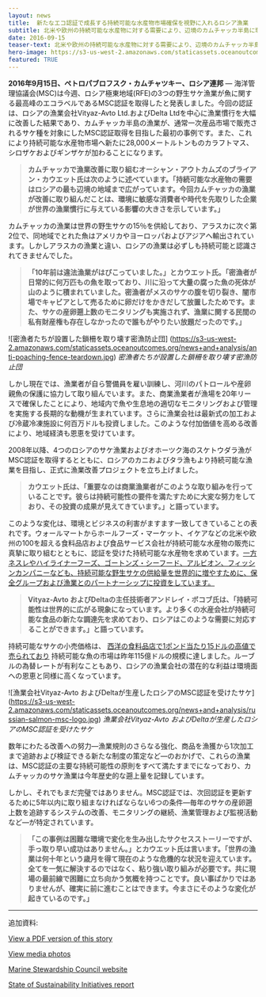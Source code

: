 ```yaml
---
layout: news
title:  新たなエコ認証で成長する持続可能な水産物市場確保を視野に入れるロシア漁業
subtitle: 北米や欧州の持続可能な水産物に対する需要により、辺境のカムチャッカ半島に環境的な変化
date: 2016-09-15
teaser-text: 北米や欧州の持続可能な水産物に対する需要により、辺境のカムチャッカ半島に環境的な変化
hero-image: https://s3-us-west-2.amazonaws.com/staticassets.oceanoutcomes.org/news+and+analysis/hero+images/west-kam-certification-hero.jpg
featured: TRUE
---
```

**2016年9月15日、ペトロパブロフスク・カムチャツキー、ロシア連邦** ― 海洋管理協議会(MSC)は今週、ロシア極東地域(RFE)の3つの野生サケ漁業が魚に関する最高峰のエコラベルであるMSC認証を取得したと発表しました。今回の認証は、ロシアの漁業会社Vityaz-Avto Ltd.およびDelta Ltdを中心に漁業慣行を大幅に改善した結果であり、カムチャッカ半島の漁業が、通常一次産品市場で販売されるサケ種を対象にしたMSC認証取得を目指した最初の事例です。また、これにより持続可能な水産物市場へ新たに28,000メートルトンものカラフトマス、シロザケおよびギンザケが加わることになります。

> **カムチャッカで漁業改善に取り組むオーシャン・アウトカムズのブライアン・カウエット氏は次のように述べています。「持続可能な水産物の需要はロシアの最も辺境の地域まで広がっています。今回カムチャッカの漁業が改善に取り組んだことは、環境に敏感な消費者や時代を先取りした企業が世界の漁業慣行に与えている影響の大きさを示しています。」** 

カムチャッカの漁業は世界の野生サケの15％を供給しており、アラスカに次ぐ第2位で、同地域でとれた魚はアメリカやヨーロッパおよびアジアへ輸出されています。しかしアラスカの漁業と違い、ロシアの漁業は必ずしも持続可能と認識されてきませんでした。

> **「10年前は違法漁業がはびこっていました。」とカウエット氏。「密漁者が日常的に何万匹もの魚を取っており、川に沿って大量の腐った魚の死体が山のように積まれていました。密漁者がメスのサケの腹を切り裂き、闇市場でキャビアとして売るために卵だけをかきだして放置したためです。また、サケの産卵遡上数のモニタリングも実施されず、漁業に関する民間の私有財産権も存在しなかったので誰もがやりたい放題だったのです。」**

![密漁者たちが設置した鎖柵を取り壊す密漁防止団]
(https://s3-us-west-2.amazonaws.com/staticassets.oceanoutcomes.org/news+and+analysis/anti-poaching-fence-teardown.jpg)
*密漁者たちが設置した鎖柵を取り壊す密漁防止団*

しかし現在では、漁業者が自ら警備員を雇い訓練し、河川のパトロールや産卵親魚の保護に協力して取り組んでいます。また、商業漁業者が漁場を20年リースで確保したことにより、地域内で魚や生息地の適切なモニタリングおよび管理を実施する長期的な動機が生まれています。さらに漁業会社は最新式の加工および冷蔵冷凍施設に何百万ドルも投資しました。このような付加価値を高める改善により、地域経済も恩恵を受けています。

2008年以降、4つのロシアのサケ漁業およびオホーツク海のスケトウダラ漁がMSC認証を取得するとともに、ロシアのカニおよびタラ漁もより持続可能な漁業を目指し、正式に漁業改善プロジェクトを立ち上げました。

> **カウエット氏は、「重要なのは商業漁業者がこのような取り組みを行っていることです。彼らは持続可能性の要件を満たすために大変な努力をしており、その投資の成果が見えてきています。」と語っています。**

このような変化は、環境とビジネスの利害がますます一致してきていることの表れです。ウォールマートからホールフーズ・マーケット、イケアなどの北米や欧州の100を超える食料品店および食品サービス会社が持続可能な水産物の販売に真摯に取り組むとともに、認証を受けた持続可能な水産物を求めています。<a href="http://salmonfippartnership.org/" target="_blank">一方ネスレやハイライナーフーズ、ゴートンズ・シーフード、アルビオン、フィッシンカンパニーなども、持続可能な野生サケの供給量を世界的に増やすために、保全グループおよび漁業とのパートナーシップに投資をしています。
</a>

> **Vityaz-Avto およびDeltaの主任技術者アンドレイ・ボコブ氏は、「持続可能性は世界的に広がる現象になっています。より多くの水産会社が持続可能な食品の新たな調達先を求めており、ロシアはこのような需要に対応することができます。」と語っています。**

持続可能なサケの小売価格は、 <a href="http://www.iisd.org/sites/default/files/publications/ssi-blue-economy-2016.pdf" target="_blank">西洋の食料品店で1ポンド当たり15ドルの高値で売られており</a> 持続可能な魚の市場は昨年115億ドルの規模に達しました。ルーブルの為替レートが有利なこともあり、ロシアの漁業会社の潜在的な利益は環境面への恩恵と同様に高くなっています。

![漁業会社Vityaz-Avto およびDeltaが生産したロシアのMSC認証を受けたサケ]
(https://s3-us-west-2.amazonaws.com/staticassets.oceanoutcomes.org/news+and+analysis/russian-salmon-msc-logo.jpg)
*漁業会社Vityaz-Avto およびDeltaが生産したロシアのMSC認証を受けたサケ*

数年にわたる改善への努力―漁業規則のさらなる強化、商品を漁獲から1次加工まで追跡および検証できる新たな制度の策定など―のおかげで、これらの漁業は、MSC認証の主要な持続可能性の原則をすべて満たすまでになっており、カムチャッカのサケ漁業は今年歴史的な遡上量を記録しています。

しかし、それでもまだ完璧ではありません。MSC認証では、次回認証を更新するために5年以内に取り組まなければならない6つの条件―毎年のサケの産卵遡上数を追跡するシステムの改善、モニタリングの継続、漁業管理および監視活動など―が特定されています。

> **「この事例は困難な環境で変化を生み出したサクセスストーリーですが、手っ取り早い成功はありません。」とカウエット氏は言います。「世界の漁業は何十年という歳月を得て現在のような危機的な状況を迎えています。全てを一気に解決するのではなく、粘り強い取り組みが必要です。共に現場の最前線で困難に立ち向かう気概を持つことです。良い事ばかりではありませんが、確実に前に進むことはできます。今まさにそのような変化が起きているのです。」**

_____

追加資料:

<a href="https://s3-us-west-2.amazonaws.com/staticassets.oceanoutcomes.org/news+and+analysis/WesternKamchatkaCertificationAnnouncementPressReleaseSeptember2016.pdf" target="_blank">View a PDF version of this story</a> 

<a href="https://drive.google.com/drive/folders/0B4Gx7d8EWmmJTExvQnpwYkxYbjQ" target="_blank">View media photos</a> 

<a href="https://www.msc.org/track-a-fishery/fisheries-in-the-program/in-assessment/pacific/va-delta-kamchatka-salmon/" target="_blank">Marine Stewardship Council website</a> 

<a href="http://www.iisd.org/sites/default/files/publications/ssi-blue-economy-2016.pdf" target="_blank">State of Sustainability Initiatives report</a> 
